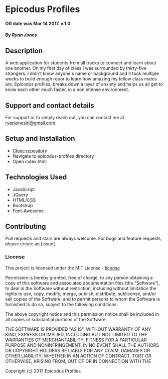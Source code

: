 
# Epicodus Profiles

#### OG date was Mar 14 2017. v.1.0

#### By _Ryan Jones_

## Description

A web application for students from all tracks to connect and learn about one another. On my first day of class I was surrounded by thirty-five strangers. I didn't know anyone's name or background and it took multiple weeks to build enough repor to learn how amazing my fellow class mates are. Epicodus profiles, breaks down a layer of anxiety and helps us all get to know each other much faster, in a non intense environment.

## Support and contact details

For support or to simply reach out, you can contact me at ryanjonesirl@gmail.com.

## Setup and Installation

* [Clone repository](https://github.com/Znergy/epicodus-profiles.git)
* Navigate to epicodus-profiles directory
* Open index.html

## Technologies Used

* JavaScript
* JQuery
* HTML/CSS
* Bootstrap
* Font-Awesome


## Contributing

Pull requests and stars are always welcome. For bugs and feature requests, please create an [issue].

### License

This project is licensed under the MIT License - [license]

Permission is hereby granted, free of charge, to any person obtaining a copy of this software and associated documentation files (the "Software"), to deal in the Software without restriction, including without limitation the rights to use, copy, modify, merge, publish, distribute, sublicense, and/or sell copies of the Software, and to permit persons to whom the Software is furnished to do so, subject to the following conditions:

The above copyright notice and this permission notice shall be included in all copies or substantial portions of the Software.

THE SOFTWARE IS PROVIDED "AS IS", WITHOUT WARRANTY OF ANY KIND, EXPRESS OR IMPLIED, INCLUDING BUT NOT LIMITED TO THE WARRANTIES OF MERCHANTABILITY, FITNESS FOR A PARTICULAR PURPOSE AND NONINFRINGEMENT. IN NO EVENT SHALL THE AUTHORS OR COPYRIGHT HOLDERS BE LIABLE FOR ANY CLAIM, DAMAGES OR OTHER LIABILITY, WHETHER IN AN ACTION OF CONTRACT, TORT OR OTHERWISE, ARISING FROM, OUT OF OR IN CONNECTION WITH THE

Copyright (c) 2017 Epicodus Profiles


[Clone repository]: https://github.com/Znergy/epicodus-profiles.git
[license]: https://opensource.org/licenses/MIT
